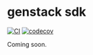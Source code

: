 # genstack sdk

[![CI](https://github.com/genstack-gg/genstack/actions/workflows/on.push.yml/badge.svg)](https://github.com/genstack-gg/genstack/actions/workflows/on.push.yml)
[![codecov](https://codecov.io/gh/genstack-gg/genstack/graph/badge.svg?token=VFD9C43J1K)](https://codecov.io/gh/genstack-gg/genstack)

Coming soon.
